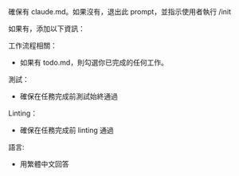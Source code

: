 確保有 claude.md。如果沒有，退出此 prompt，並指示使用者執行 /init

如果有，添加以下資訊：

工作流程相關：

- 如果有 todo.md，則勾選你已完成的任何工作。

測試：

- 確保在任務完成前測試始終通過

Linting：

- 確保在任務完成前 linting 通過

語言:

- 用繁體中文回答
